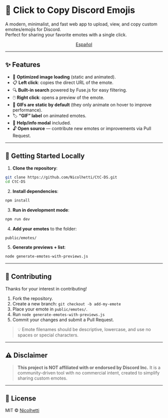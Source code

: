# 🎉 Click to Copy Discord Emojis

A modern, minimalist, and fast web app to upload, view, and copy custom emotes/emojis for Discord.  
Perfect for sharing your favorite emotes with a single click.

<p align="center">
  <a href="/README_es.md">Español</a>
</p>

---

## ✨ Features

- 💾 **Optimized image loading** (static and animated).
- 📋 **Left click**: copies the direct URL of the emote.
- 🔍 **Built-in search** powered by Fuse.js for easy filtering.
- 🖱️ **Right click**: opens a preview of the emote.
- 🧠 **GIFs are static by default** (they only animate on hover to improve performance).
- 🏷️ **“GIF” label** on animated emotes.
- 📝 **Help/info modal** included.
- 🔓 **Open source** — contribute new emotes or improvements via Pull Request.

---

## 🚀 Getting Started Locally

1. **Clone the repository**:

```bash
git clone https://github.com/Nicolhetti/CtC-DS.git
cd CtC-DS
````

2. **Install dependencies**:

```bash
npm install
```

3. **Run in development mode**:

```bash
npm run dev
```

4. **Add your emotes** to the folder:

```
public/emotes/
```

5. **Generate previews + list**:

```bash
node generate-emotes-with-previews.js
```

---

## 🤝 Contributing

Thanks for your interest in contributing!

1. Fork the repository.
2. Create a new branch: `git checkout -b add-my-emote`
3. Place your emote in `public/emotes/`.
4. Run `node generate-emotes-with-previews.js`
5. Commit your changes and submit a Pull Request.

> 💡 Emote filenames should be descriptive, lowercase, and use no spaces or special characters.

---

## ⚠️ Disclaimer

> **This project is NOT affiliated with or endorsed by Discord Inc.**
> It is a community-driven tool with no commercial intent, created to simplify sharing custom emotes.

---

## 📄 License

MIT © [Nicolhetti](https://github.com/Nicolhetti)
